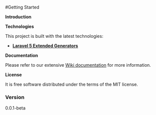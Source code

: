 
#Getting Started

**Introduction**

**Technologies**

This project is built with the latest technologies:

- **[Laravel 5 Extended Generators](https://github.com/laracasts/Laravel-5-Generators-Extended)**

**Documentation**

Please refer to our extensive [Wiki documentation](https://github.com/jorgemht/Laravel-first-steps/wiki) for more information.

**License**

It is free software distributed under the terms of the MIT license.

### Version

0.0.1-beta
